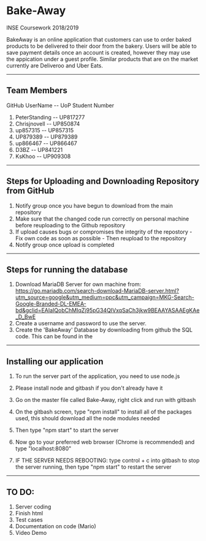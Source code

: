 # Bake-Away
INSE Coursework 2018/2019

BakeAway is an online  application that customers can use to order baked products to be delivered to their door from the bakery. Users will be able to save payment details once an account is created, however they may use the appication under a guest profile. Similar products that are on the market currently are Deliveroo and Uber Eats.

------------
Team Members
------------
GitHub UserName   -- UoP Student Number  
1. PeterStanding  -- UP817277            
2. Chrisjnovell   -- UP850874            
3. up857315       -- UP857315            
4. UP879389       -- UP879389             
5. up866467       -- UP866467            
6. D3BZ           -- UP841221            
7. KsKhoo         -- UP909308             

----------------------------------------------------------
Steps for Uploading and Downloading Repository from GitHub
----------------------------------------------------------
1. Notify group once you have begun to download from the main repository
2. Make sure that the changed code run correctly on personal machine before reuploading to the Github repository
3. If upload causes bugs or compromises the integrity of the repostory - Fix own code as soon as possible - Then reupload to the repository
4. Notify group once upload is completed


---------------------------
Steps for running the database 
---------------------------
1. Download MariaDB Server for own machine from: https://go.mariadb.com/search-download-MariaDB-server.html?utm_source=google&utm_medium=ppc&utm_campaign=MKG-Search-Google-Branded-DL-EMEA-bd&gclid=EAIaIQobChMIqZj95pG34QIVxqSaCh3jkw9BEAAYASAAEgKAe_D_BwE
2. Create a username and password to use the server.
3. Create the 'BakeAway' Database by downloading from github the SQL code. This can be found in the 






--------------------------
Installing our application
--------------------------
1. To run the server part of the application, you need to use node.js
2. Please install node and gitbash if you don't already have it
3. Go on the master file called Bake-Away, right click and run with gitbash
4. On the gitbash screen, type "npm install" to install all of the packages used, this should download all the node modules needed
5. Then type "npm start" to start the server
6. Now go to your preferred web browser (Chrome is recommended) and type "localhost:8080"

7. IF THE SERVER NEEDS REBOOTING: type control + c into gitbash to stop the server running, then type "npm start" to restart the server

------
TO DO: 
------
1. Server coding 
2. Finish html 
3. Test cases 
4. Documentation on code (Mario) 
5. Video Demo 
